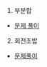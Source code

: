1. 부분합
* [문제 풀이](https://ht.oopy.io/a84766d0-ffba-4ba1-a04d-dc7f50e0247c)

2. 회전초밥
* [문제풀이](https://ht.oopy.io/e7c5a5e3-d4ee-4d11-bd0c-479e301ed497)